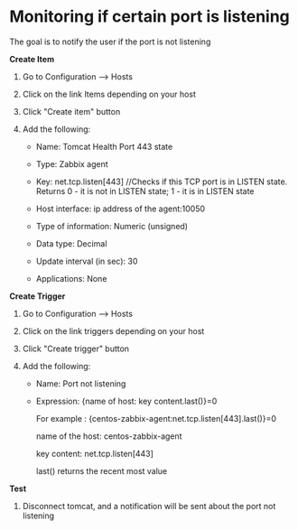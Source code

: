 # Monitoring if certain port is listening

The goal is to notify the user if the port is not listening

**Create Item**

1. Go to Configuration --> Hosts

2. Click on the link Items depending on your host

3. Click "Create item" button

4. Add the following:
 	
    - Name: Tomcat Health Port 443 state

    - Type: Zabbix agent 

    - Key: net.tcp.listen[443]         //Checks if this TCP port is in LISTEN state. Returns 0 - it is not in LISTEN state; 1 - it is in LISTEN state

    - Host interface: ip address of the agent:10050

    - Type of information: Numeric (unsigned)

    - Data type: Decimal

    - Update interval (in sec): 30

    - Applications: None


**Create Trigger**

1. Go to Configuration --> Hosts

2. Click on the link triggers depending on your host

3. Click "Create trigger" button

4. Add the following:

    - Name: Port not listening

    - Expression: {name of host: key content.last()}=0

		For example : {centos-zabbix-agent:net.tcp.listen[443].last()}=0

		name of the host: centos-zabbix-agent

		key content: net.tcp.listen[443]

        last() returns the recent most value


**Test**

1. Disconnect tomcat, and a notification will be sent about the port not listening
